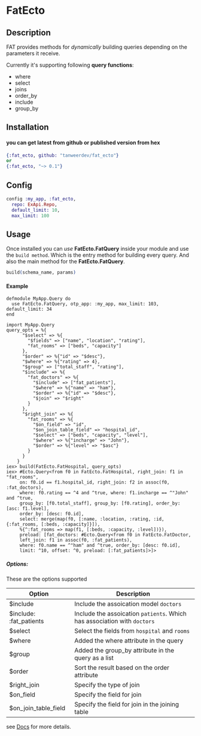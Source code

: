 # FatEcto

## Description

FAT provides methods for _dynamically_ building queries depending on the parameters it receive.

Currently it's supporting following **query functions**:

- where
- select
- joins
- order_by
- include
- group_by

## Installation

#### you can get latest from github or published version from hex

```elixir
{:fat_ecto, github: "tanweerdev/fat_ecto"}
or
{:fat_ecto, "~> 0.1"}
```

## Config

```elixir
config :my_app, :fat_ecto,
  repo: ExApi.Repo,
  default_limit: 10,
  max_limit: 100
```

## Usage

Once installed you can _use_ **FatEcto.FatQuery** inside your module and use the `build method`. Which is the entry method for building every query. And also the main method for the **FatEcto.FatQuery**.

```elixir
build(schema_name, params)
```

#### Example

```eliixir
defmodule MyApp.Query do
  use FatEcto.FatQuery, otp_app: :my_app, max_limit: 103, default_limit: 34
end

import MyApp.Query
query_opts = %{
      "$select" => %{
        "$fields" => ["name", "location", "rating"],
        "fat_rooms" => ["beds", "capacity"]
      },
      "$order" => %{"id" => "$desc"},
      "$where" => %{"rating" => 4},
      "$group" => ["total_staff", "rating"],
      "$include" => %{
        "fat_doctors" => %{
          "$include" => ["fat_patients"],
          "$where" => %{"name" => "ham"},
          "$order" => %{"id" => "$desc"},
          "$join" => "$right"
        }
      },
      "$right_join" => %{
        "fat_rooms" => %{
          "$on_field" => "id",
          "$on_join_table_field" => "hospital_id",
          "$select" => ["beds", "capacity", "level"],
          "$where" => %{"incharge" => "John"},
          "$order" => %{"level" => "$asc"}
        }
      }
    }
iex> build(FatEcto.FatHospital, query_opts)
iex> #Ecto.Query<from f0 in FatEcto.FatHospital, right_join: f1 in "fat_rooms",
     on: f0.id == f1.hospital_id, right_join: f2 in assoc(f0, :fat_doctors),
     where: f0.rating == ^4 and ^true, where: f1.incharge == ^"John" and ^true,
     group_by: [f0.total_staff], group_by: [f0.rating], order_by: [asc: f1.level],
     order_by: [desc: f0.id],
     select: merge(map(f0, [:name, :location, :rating, :id, {:fat_rooms, [:beds, :capacity]}]),
     %{^:fat_rooms => map(f1, [:beds, :capacity, :level])}),
     preload: [fat_doctors: #Ecto.Query<from f0 in FatEcto.FatDoctor,
     left_join: f1 in assoc(f0, :fat_patients),
     where: f0.name == ^"ham" and ^true, order_by: [desc: f0.id],
     limit: ^10, offset: ^0, preload: [:fat_patients]>]>
```

##### Options:

These are the options supported

| Option                  | Description                                                              |
| ----------------------- | ------------------------------------------------------------------------ |
| $include                | Include the assoication model `doctors`                                  |
| $include: :fat_patients | Include the assoication `patients`. Which has association with `doctors` |
| $select                 | Select the fields from `hospital` and `rooms`                            |
| $where                  | Added the where attribute in the query                                   |
| $group                  | Added the group_by attribute in the query as a list                      |
| $order                  | Sort the result based on the order attribute                             |
| $right_join             | Specify the type of join                                                 |
| $on_field               | Specify the field for join                                               |
| $on_join_table_field    | Specify the field for join in the joining table                          |

see [Docs](https://hexdocs.pm/fat_ecto/) for more details.
